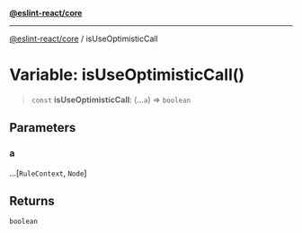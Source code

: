 [**@eslint-react/core**](../README.md)

***

[@eslint-react/core](../README.md) / isUseOptimisticCall

# Variable: isUseOptimisticCall()

> `const` **isUseOptimisticCall**: (...`a`) => `boolean`

## Parameters

### a

...\[`RuleContext`, `Node`\]

## Returns

`boolean`
